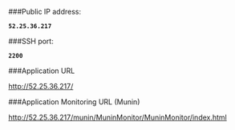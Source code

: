 ###Public IP address:

**`52.25.36.217`**

###SSH port:

**`2200`**

###Application URL

http://52.25.36.217/

###Application Monitoring URL (Munin)

http://52.25.36.217/munin/MuninMonitor/MuninMonitor/index.html
